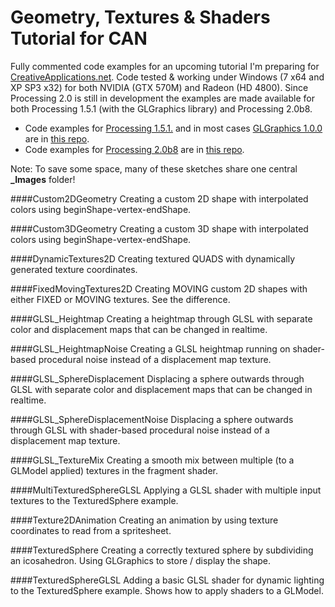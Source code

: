 Geometry, Textures & Shaders Tutorial for CAN
===================================

Fully commented code examples for an upcoming tutorial I'm preparing for [CreativeApplications.net](http://www.creativeapplications.net/).
Code tested & working under Windows (7 x64 and XP SP3 x32) for both NVIDIA (GTX 570M) and Radeon (HD 4800).
Since Processing 2.0 is still in development the examples are made available for both Processing 1.5.1 (with the GLGraphics library) and Processing 2.0b8.

* Code examples for [Processing 1.5.1.](http://processing.org/download/) and in most cases [GLGraphics 1.0.0](http://glgraphics.sourceforge.net/) are in [this repo](https://github.com/AmnonOwed/P5_CanTut_GeometryTexturesShaders).
* Code examples for [Processing 2.0b8](http://processing.org/download/) are in [this repo](https://github.com/AmnonOwed/P5_CanTut_GeometryTexturesShaders2B8).

Note: To save some space, many of these sketches share one central **_Images** folder!

####Custom2DGeometry
Creating a custom 2D shape with interpolated colors using beginShape-vertex-endShape.

####Custom3DGeometry
Creating a custom 3D shape with interpolated colors using beginShape-vertex-endShape.

####DynamicTextures2D
Creating textured QUADS with dynamically generated texture coordinates.

####FixedMovingTextures2D
Creating MOVING custom 2D shapes with either FIXED or MOVING textures. See the difference.

####GLSL_Heightmap
Creating a heightmap through GLSL with separate color and displacement maps that can be changed in realtime.

####GLSL_HeightmapNoise
Creating a GLSL heightmap running on shader-based procedural noise instead of a displacement map texture.

####GLSL_SphereDisplacement
Displacing a sphere outwards through GLSL with separate color and displacement maps that can be changed in realtime.

####GLSL_SphereDisplacementNoise
Displacing a sphere outwards through GLSL with shader-based procedural noise instead of a displacement map texture.

####GLSL_TextureMix
Creating a smooth mix between multiple (to a GLModel applied) textures in the fragment shader.

####MultiTexturedSphereGLSL
Applying a GLSL shader with multiple input textures to the TexturedSphere example.

####Texture2DAnimation
Creating an animation by using texture coordinates to read from a spritesheet.

####TexturedSphere
Creating a correctly textured sphere by subdividing an icosahedron. Using GLGraphics to store / display the shape.

####TexturedSphereGLSL
Adding a basic GLSL shader for dynamic lighting to the TexturedSphere example. Shows how to apply shaders to a GLModel.
